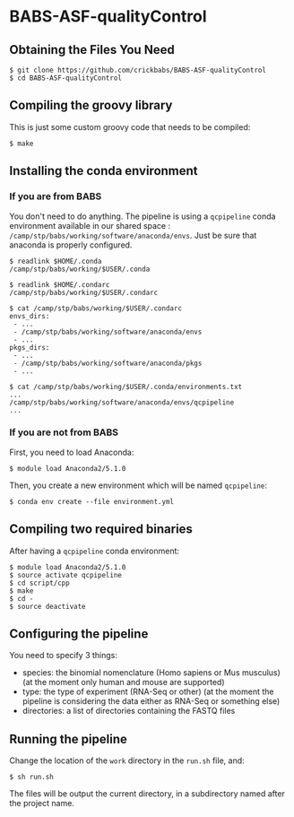 # BABS-ASF-qualityControl

## Obtaining the Files You Need

	$ git clone https://github.com/crickbabs/BABS-ASF-qualityControl
	$ cd BABS-ASF-qualityControl

## Compiling the groovy library

This is just some custom groovy code that needs to be compiled:

	$ make

## Installing the conda environment

### If you are from BABS

You don't need to do anything. The pipeline is using a `qcpipeline` conda  environment available in our shared space : `/camp/stp/babs/working/software/anaconda/envs`. Just be sure that anaconda is properly configured.

	$ readlink $HOME/.conda
	/camp/stp/babs/working/$USER/.conda

	$ readlink $HOME/.condarc
	/camp/stp/babs/working/$USER/.condarc

	$ cat /camp/stp/babs/working/$USER/.condarc
	envs_dirs:
	 - ...
	 - /camp/stp/babs/working/software/anaconda/envs
	 - ...
	pkgs_dirs:
	 - ...
	 - /camp/stp/babs/working/software/anaconda/pkgs
	 - ...

	$ cat /camp/stp/babs/working/$USER/.conda/environments.txt
	...
	/camp/stp/babs/working/software/anaconda/envs/qcpipeline
	...

### If you are not from BABS

First, you need to load Anaconda:

	$ module load Anaconda2/5.1.0

Then, you create a new environment which will be named `qcpipeline`:

	$ conda env create --file environment.yml

## Compiling two required binaries

After having a `qcpipeline` conda environment:
	
	$ module load Anaconda2/5.1.0
	$ source activate qcpipeline
	$ cd script/cpp
	$ make
	$ cd -
	$ source deactivate

## Configuring the pipeline

You need to specify 3 things:
 - species: the binomial nomenclature (Homo sapiens or Mus musculus) (at the moment only human and mouse are supported)
 - type: the type of experiment (RNA-Seq or other) (at the moment the pipeline is considering the data either as RNA-Seq or something else)
 - directories: a list of directories containing the FASTQ files

## Running the pipeline

Change the location of the `work` directory in the `run.sh` file, and:
	
	$ sh run.sh

The files will be output the current directory, in a subdirectory named after the project name.

